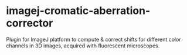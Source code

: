 imagej-cromatic-aberration-corrector
====================================

Plugin for ImageJ platform to compute &amp; correct shifts for different color channels in 3D images, acquired with fluorescent microscopes.
